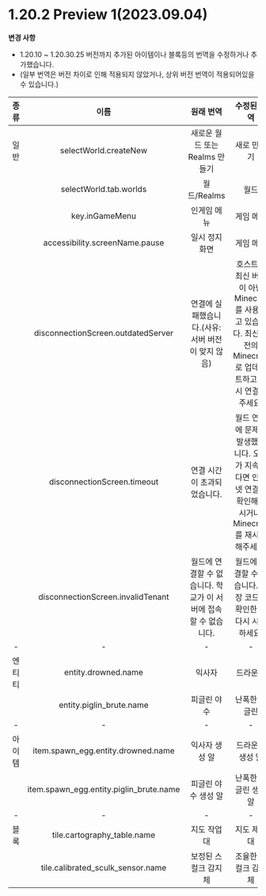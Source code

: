 # 1.20.2 Preview 1(2023.09.04)  
**변경 사항**  
  - 1.20.10 ~ 1.20.30.25 버전까지 추가된 아이템이나 블록등의 번역을 수정하거나 추가했습니다.
  - (일부 번역은 버전 차이로 인해 적용되지 않았거나, 상위 버전 번역이 적용되어있을 수 있습니다.)
  
|종류|이름|원래 번역|수정된 번역|
|:-------:|:-----:|:---:|:---:|
|일반|selectWorld.createNew|새로운 월드 또는 Realms 만들기|새로 만들기|
| |selectWorld.tab.worlds|월드/Realms|월드|
| |key.inGameMenu|인게임 메뉴|게임 메뉴|
| |accessibility.screenName.pause|일시 정지 화면|게임 메뉴|
| |disconnectionScreen.outdatedServer|연결에 실패했습니다.(사유: 서버 버전이 맞지 않음)|호스트가 최신 버전이 아닌 Minecrat를 사용하고 있습니다. 최신 버전의 Minecraft로 업데이트하고 다시 연결해주세요.|
| |disconnectionScreen.timeout|연결 시간이 초과되었습니다.|월드 연결에 문제가 발생했습니다. 오류가 지속된다면 인터넷 연결을 확인해보시거나, Minecraft를 재시작해주세요.|
| |disconnectionScreen.invalidTenant|월드에 연결할 수 없습니다. 학교가 이 서버에 접속할 수 없습니다.|월드에 연결할 수 없습니다. 입장 코드를 확인한 후 다시 시도하세요.|
|-|-|-|-|
|엔티티|entity.drowned.name|익사자|드라운드|
| |entity.piglin_brute.name|피글린 야수|난폭한 피글린|
|-|-|-|-|
|아이템|item.spawn_egg.entity.drowned.name|익사자 생성 알|드라운드 생성 알|
| |item.spawn_egg.entity.piglin_brute.name|피글린 야수 생성 알|난폭한 피글린 생성 알|
|-|-|-|-|
|블록|tile.cartography_table.name|지도 작업대|지도 제작대|
| |tile.calibrated_sculk_sensor.name|보정된 스컬크 감지체|조율한 스컬크 감지체|
